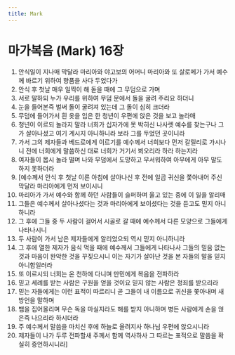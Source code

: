 ```yaml
---
title: Mark
---
```


# 마가복음 (Mark) 16장
1. 안식일이 지나매 막달라 마리아와 야고보의 어머니 마리아와 또 살로메가 가서 예수께 바르기 위하여 향품을 사다 두었다가
1. 안식 후 첫날 매우 일찍이 해 돋을 때에 그 무덤으로 가며
1. 서로 말하되 누가 우리를 위하여 무덤 문에서 돌을 굴려 주리요 하더니
1. 눈을 들어본즉 벌써 돌이 굴려져 있는데 그 돌이 심히 크더라
1. 무덤에 들어가서 흰 옷을 입은 한 청년이 우편에 앉은 것을 보고 놀라매
1. 청년이 이르되 놀라지 말라 너희가 십자가에 못 박히신 나사렛 예수를 찾는구나 그가 살아나셨고 여기 계시지 아니하니라 보라 그를 두었던 곳이니라
1. 가서 그의 제자들과 베드로에게 이르기를 예수께서 너희보다 먼저 갈릴리로 가시나니 전에 너희에게 말씀하신 대로 너희가 거기서 뵈오리라 하라 하는지라
1. 여자들이 몹시 놀라 떨며 나와 무덤에서 도망하고 무서워하여 아무에게 아무 말도 하지 못하더라
1. [예수께서 안식 후 첫날 이른 아침에 살아나신 후 전에 일곱 귀신을 쫓아내어 주신 막달라 마리아에게 먼저 보이시니
1. 마리아가 가서 예수와 함께 하던 사람들이 슬퍼하며 울고 있는 중에 이 일을 알리매
1. 그들은 예수께서 살아나셨다는 것과 마리아에게 보이셨다는 것을 듣고도 믿지 아니하니라
1. 그 후에 그들 중 두 사람이 걸어서 시골로 갈 때에 예수께서 다른 모양으로 그들에게 나타나시니
1. 두 사람이 가서 남은 제자들에게 알리었으되 역시 믿지 아니하니라
1. 그 후에 열한 제자가 음식 먹을 때에 예수께서 그들에게 나타나사 그들의 믿음 없는 것과 마음이 완악한 것을 꾸짖으시니 이는 자기가 살아난 것을 본 자들의 말을 믿지 아니함일러라
1. 또 이르시되 너희는 온 천하에 다니며 만민에게 복음을 전파하라
1. 믿고 세례를 받는 사람은 구원을 얻을 것이요 믿지 않는 사람은 정죄를 받으리라
1. 믿는 자들에게는 이런 표적이 따르리니 곧 그들이 내 이름으로 귀신을 쫓아내며 새 방언을 말하며
1. 뱀을 집어올리며 무슨 독을 마실지라도 해를 받지 아니하며 병든 사람에게 손을 얹은즉 나으리라 하시더라
1. 주 예수께서 말씀을 마치신 후에 하늘로 올려지사 하나님 우편에 앉으시니라
1. 제자들이 나가 두루 전파할새 주께서 함께 역사하사 그 따르는 표적으로 말씀을 확실히 증언하시니라]